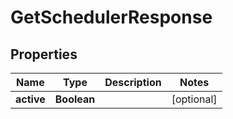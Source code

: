 # GetSchedulerResponse

## Properties
Name | Type | Description | Notes
------------ | ------------- | ------------- | -------------
**active** | **Boolean** |  |  [optional]
